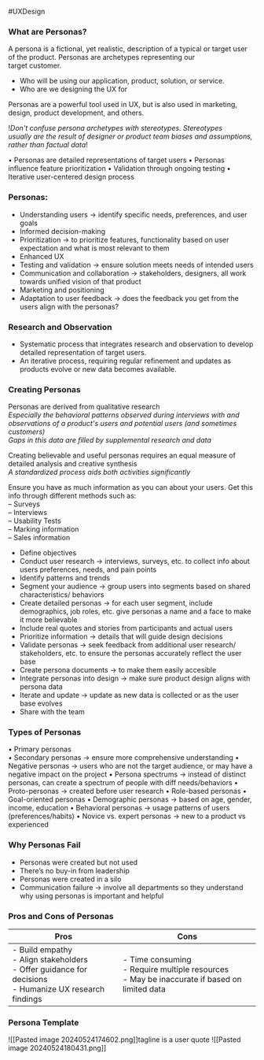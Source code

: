 #UXDesign 

### What are Personas?
A persona is a fictional, yet realistic, description of a typical or target user of the product. Personas are archetypes representing our  
target customer.  
- Who will be using our application, product, solution, or service.  
- Who are we designing the UX for

Personas are a powerful tool used in UX, but is also used in marketing, design, product development, and others.

!*Don't confuse persona archetypes with stereotypes. Stereotypes  
usually are the result of designer or product team biases and assumptions, rather than factual data*!

• Personas are detailed representations of target users
• Personas influence feature prioritization
• Validation through ongoing testing
• Iterative user-centered design process
### Personas:
- Understanding users -> identify specific needs, preferences, and user goals
- Informed decision-making 
- Prioritization -> to prioritize features, functionality based on user expectation and what is most relevant to them
- Enhanced UX 
- Testing and validation -> ensure solution meets needs of intended users
- Communication and collaboration -> stakeholders, designers, all work towards unified vision of that product
- Marketing and positioning 
- Adaptation to user feedback -> does the feedback you get from the users align with the personas?

### Research and Observation
- Systematic process that integrates research and observation to develop detailed representation of target users.  
- An iterative process, requiring regular refinement and updates as products evolve or new data becomes available.  

### Creating Personas

Personas are derived from qualitative research  
	*Especially the behavioral patterns observed during interviews with and observations of a product's users and potential users (and sometimes customers)*  
	*Gaps in this data are filled by supplemental research and data*
	
Creating believable and useful personas requires an equal measure of detailed analysis and creative synthesis  
	*A standardized process aids both activities significantly*
	
Ensure you have as much information as you can about your users. Get this info through different methods such as:  
	– Surveys  
	– Interviews  
	– Usability Tests  
	– Marking information  
	– Sales information
	
- Define objectives  
- Conduct user research -> interviews, surveys, etc. to collect info about users preferences, needs, and pain points
- Identify patterns and trends  
- Segment your audience  -> group users into segments based on shared characteristics/ behaviors 
- Create detailed personas  -> for each user segment, include demographics, job roles, etc. give personas a name and a face to make it more believable
- Include real quotes and stories from participants and actual users
- Prioritize information  -> details that will guide design decisions
- Validate personas  -> seek feedback from additional user research/ stakeholders, etc. to ensure the personas accurately reflect the user base
- Create persona documents  -> to make them easily accesible
- Integrate personas into design  -> make sure product design aligns with persona data
- Iterate and update  -> update as new data is collected or as the user base evolves
- Share with the team

### Types of Personas

• Primary personas  
• Secondary personas  -> ensure more comprehensive understanding
• Negative personas  -> users who are not the target audience, or may have a negative impact on the project
• Persona spectrums  -> instead of distinct personas, can create a spectrum of people with diff needs/behaviors
• Proto-personas  -> created before user research
• Role-based personas 
• Goal-oriented personas 
• Demographic personas -> based on age, gender, income, education
• Behavioral personas  -> usage patterns of users (preferences/habits)
• Novice vs. expert personas -> new to a product vs experienced

### Why Personas Fail
- Personas were created but not used 
- There’s no buy-in from leadership 
- Personas were created in a silo
- Communication failure -> involve all departments so they understand why using personas is important and helpful

### Pros and Cons of Personas

| Pros                                                                                                               | Cons                                                                                                 |
| ------------------------------------------------------------------------------------------------------------------ | ---------------------------------------------------------------------------------------------------- |
| - Build empathy  <br>- Align stakeholders  <br>- Offer guidance for decisions  <br>- Humanize UX research findings | - Time consuming  <br>- Require multiple resources  <br>- May be inaccurate if based on limited data |


### Persona Template
![[Pasted image 20240524174602.png]]tagline is a user quote
![[Pasted image 20240524180431.png]]
